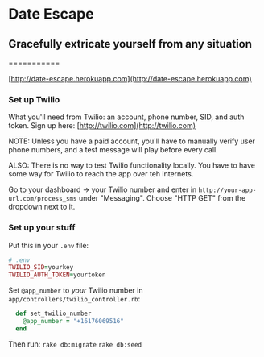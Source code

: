 # Date Escape
## Gracefully extricate yourself from any situation
===========

[http://date-escape.herokuapp.com](http://date-escape.herokuapp.com)

### Set up Twilio
What you'll need from Twilio: an account, phone number, SID, and auth token.
Sign up here: [http://twilio.com](http://twilio.com)

NOTE: Unless you have a paid account, you'll have to manually verify user phone numbers, and a test message will play before every call.

ALSO: There is no way to test Twilio functionality locally. You have to have some way for Twilio to reach the app over teh internets.

Go to your dashboard -> your Twilio number and enter in `http://your-app-url.com/process_sms` under "Messaging". Choose "HTTP GET" from the dropdown next to it.


### Set up your stuff

Put this in your `.env` file:
```ruby
# .env
TWILIO_SID=yourkey
TWILIO_AUTH_TOKEN=yourtoken
```

Set `@app_number` to *your* Twilio number in `app/controllers/twilio_controller.rb`:
```ruby
  def set_twilio_number
    @app_number = "+16176069516"
  end
```

Then run:
`rake db:migrate`
`rake db:seed`
